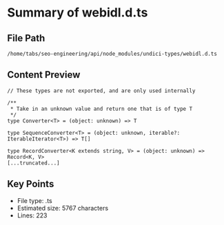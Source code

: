 # Summary of webidl.d.ts
  
## File Path
`/home/tabs/seo-engineering/api/node_modules/undici-types/webidl.d.ts`

## Content Preview
```
// These types are not exported, and are only used internally

/**
 * Take in an unknown value and return one that is of type T
 */
type Converter<T> = (object: unknown) => T

type SequenceConverter<T> = (object: unknown, iterable?: IterableIterator<T>) => T[]

type RecordConverter<K extends string, V> = (object: unknown) => Record<K, V>
[...truncated...]
```

## Key Points
- File type: .ts
- Estimated size: 5767 characters
- Lines: 223
